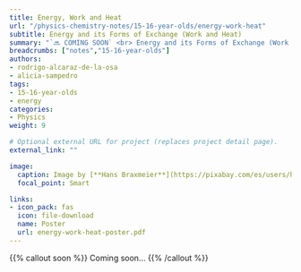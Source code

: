 ```yaml
---
title: Energy, Work and Heat
url: "/physics-chemistry-notes/15-16-year-olds/energy-work-heat"
subtitle: Energy and its Forms of Exchange (Work and Heat)
summary: "`🔜 COMING SOON` <br> Energy and its Forms of Exchange (Work and Heat)."
breadcrumbs: ["notes","15-16-year-olds"]
authors:
- rodrigo-alcaraz-de-la-osa
- alicia-sampedro
tags:
- 15-16-year-olds
- energy
categories:
- Physics
weight: 9

# Optional external URL for project (replaces project detail page).
external_link: ""

image:
  caption: Image by [**Hans Braxmeier**](https://pixabay.com/es/users/hans-2/) on [Pixabay](https://pixabay.com/es/)
  focal_point: Smart

links:
- icon_pack: fas
  icon: file-download
  name: Poster
  url: energy-work-heat-poster.pdf
---
```


{{% callout soon %}}
Coming soon...
{{% /callout %}}
